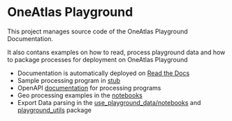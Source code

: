 # OneAtlas Playground

This project manages source code of the OneAtlas Playground Documentation.

It also contans examples on how to read, process playground data and how to package processes for deployment on OneAtlas Playground

* Documentation is automatically deployed on [Read the Docs](http://playground-docs.readthedocs.io/)
* Sample processing program in [stub](http://github.com/airbusgeo/playground-docs/tree/master/stub)
* OpenAPI [documentation](https://airbusgeo.github.io/geoapi-viewer/?url=https://raw.githubusercontent.com/airbusgeo/playground-docs/master/api/api_geo_process_v1.0.yaml) for processing programs
* Geo processing examples in the [notebooks](http://github.com/airbusgeo/playground-docs/tree/master/notebooks)
* Export Data parsing in the [use_playground_data/notebooks](http://github.com/airbusgeo/playground-docs/tree/master/use_playground_data/notebooks) and [playground_utils](http://github.com/airbusgeo/playground-docs/tree/master/use_playground_data/playground_utils) package
